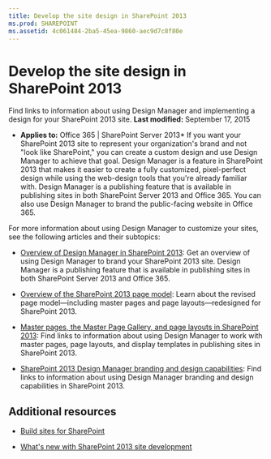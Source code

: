 ```yaml
---
title: Develop the site design in SharePoint 2013
ms.prod: SHAREPOINT
ms.assetid: 4c061484-2ba5-45ea-9860-aec9d7c8f80e
---
```



# Develop the site design in SharePoint 2013
Find links to information about using Design Manager and implementing a design for your SharePoint 2013 site.
 **Last modified:** September 17, 2015
  
    
    

 * **Applies to:** Office 365 | SharePoint Server 2013* 
If you want your SharePoint 2013 site to represent your organization's brand and not "look like SharePoint," you can create a custom design and use Design Manager to achieve that goal. Design Manager is a feature in SharePoint 2013 that makes it easier to create a fully customized, pixel-perfect design while using the web-design tools that you're already familiar with. Design Manager is a publishing feature that is available in publishing sites in both SharePoint Server 2013 and Office 365. You can also use Design Manager to brand the public-facing website in Office 365.
  
    
    

For more information about using Design Manager to customize your sites, see the following articles and their subtopics:
-  [Overview of Design Manager in SharePoint 2013](overview-of-design-manager-in-sharepoint-2013.md): Get an overview of using Design Manager to brand your SharePoint 2013 site. Design Manager is a publishing feature that is available in publishing sites in both SharePoint Server 2013 and Office 365.
    
  
-  [Overview of the SharePoint 2013 page model](overview-of-the-sharepoint-2013-page-model.md): Learn about the revised page model—including master pages and page layouts—redesigned for SharePoint 2013.
    
  
-  [Master pages, the Master Page Gallery, and page layouts in SharePoint 2013](master-pages-the-master-page-gallery-and-page-layouts-in-sharepoint-2013.md): Find links to information about using Design Manager to work with master pages, page layouts, and display templates in publishing sites in SharePoint 2013.
    
  
-  [SharePoint 2013 Design Manager branding and design capabilities](sharepoint-2013-design-manager-branding-and-design-capabilities.md): Find links to information about using Design Manager branding and design capabilities in SharePoint 2013.
    
  

## Additional resources
<a name="bk_addresources"> </a>


-  [Build sites for SharePoint](build-sites-for-sharepoint.md)
    
  
-  [What's new with SharePoint 2013 site development](what-s-new-with-sharepoint-2013-site-development.md)
    
  


